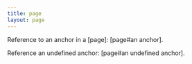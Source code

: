 ```yaml
---
title: page 
layout: page 
---
```


Reference to an anchor in a [page]: [page#an anchor].


Reference an undefined anchor: [page#an undefined anchor].
